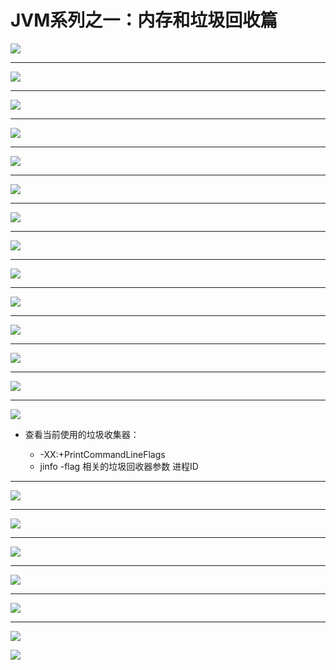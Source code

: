 # JVM系列之一：内存和垃圾回收篇

![](img/image_2022-05-24-13-51-59.png)

-----

![](img/image_2022-05-26-10-52-48.png)


-----

![](img/image_2022-05-26-10-28-21.png)


-----

![](img/image_2022-05-26-11-22-03.png)


-----
![](img/image_2022-05-27-10-34-38.png)

-----
![](img/image_2022-05-27-10-58-56.png)



-----

![](img/image_2022-05-27-13-46-32.png)

-----
![](img/image_2022-05-27-15-14-11.png)


-----

![](img/image_2022-05-29-09-21-42.png)

-----

![](img/image_2022-05-29-15-10-42.png)


-----

![](img/image_2022-05-30-10-30-13.png)

-----

![](img/image_2022-05-30-11-07-05.png)

------

![](img/image_2022-05-30-16-39-17.png)

------

![](img/image_2022-05-30-17-18-26.png)

* 查看当前使用的垃圾收集器：

  * -XX:+PrintCommandLineFlags
  * jinfo -flag 相关的垃圾回收器参数 进程ID


------

![](img/image_2022-05-31-09-48-23.png)


------

![](img/image_2022-05-31-10-25-41.png)


------

![](img/image_2022-05-31-11-17-52.png)


-----


![](img/image_2022-05-31-13-56-42.png)


-----



![](img/image_2022-05-31-15-22-32.png)


-----


![](img/image_2022-05-31-16-56-47.png)

![](img/image_2022-05-31-16-59-30.png)














































